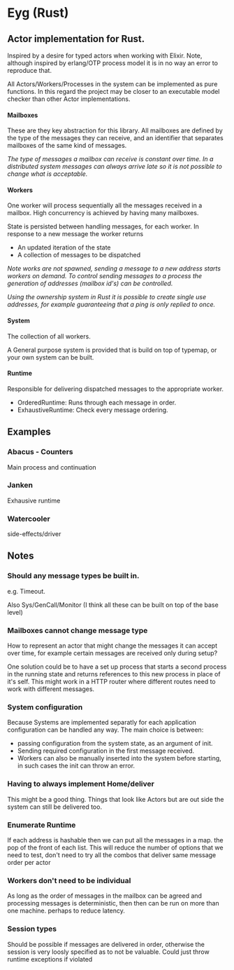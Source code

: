 # Eyg (Rust)

## Actor implementation for Rust.

Inspired by a desire for typed actors when working with Elixir.
Note, although inspired by erlang/OTP process model it is in no way an error to reproduce that.

All Actors/Workers/Processes in the system can be implemented as pure functions.
In this regard the project may be closer to an executable model checker than other Actor implementations.

#### Mailboxes

These are they key abstraction for this library.
All mailboxes are defined by the type of the messages they can receive,
and an identifier that separates mailboxes of the same kind of messages.

*The type of messages a mailbox can receive is constant over time.
In a distributed system messages can always arrive late so it is not possible to change what is acceptable.*

#### Workers

One worker will process sequentially all the messages received in a mailbox.
High concurrency is achieved by having many mailboxes.

State is persisted between handling messages, for each worker.
In response to a new message the worker returns

- An updated iteration of the state
- A collection of messages to be dispatched

*Note works are not spawned, sending a message to a new address starts workers on demand.
To control sending messages to a process the generation of addresses (mailbox id's) can be controlled.*

*Using the ownership system in Rust it is possible to create single use addresses,
for example guaranteeing that a ping is only replied to once.*

#### System

The collection of all workers.

A General purpose system is provided that is build on top of typemap, or your own system can be built.

#### Runtime

Responsible for delivering dispatched messages to the appropriate worker.

- OrderedRuntime: Runs through each message in order.
- ExhaustiveRuntime: Check every message ordering.

<!-- Janken Exhausive option -->

## Examples

### Abacus - Counters

Main process and continuation

### Janken

Exhausive runtime

### Watercooler

side-effects/driver

## Notes

### Should any message types be built in.

e.g. Timeout.

Also Sys/GenCall/Monitor (I think all these can be built on top of the base level)

### Mailboxes cannot change message type

How to represent an actor that might change the messages it can accept over time,
for example certain messages are received only during setup?

One solution could be to have a set up process that starts a second process in the running state
and returns references to this new process in place of it's self.
This might work in a HTTP router where different routes need to work with different messages.

### System configuration

Because Systems are implemented separatly for each application configuration can be handled any way.
The main choice is between:

- passing configuration from the system state, as an argument of init.
- Sending required configuration in the first message received.
- Workers can also be manually inserted into the system before starting,
  in such cases the init can throw an error.

### Having to always implement Home/deliver

This might be a good thing.
Things that look like Actors but are out side the system can still be delivered too.

### Enumerate Runtime

If each address is hashable then we can put all the messages in a map.
the pop of the front of each list.
This will reduce the number of options that we need to test, don't need to try all the combos that deliver same message order per actor

### Workers don't need to be individual

As long as the order of messages in the mailbox can be agreed and processing messages is deterministic,
then then can be run on more than one machine. perhaps to reduce latency.

### Session types

Should be possible if messages are delivered in order, otherwise the session is very loosly specified as to not be valuable.
Could just throw runtime exceptions if violated
